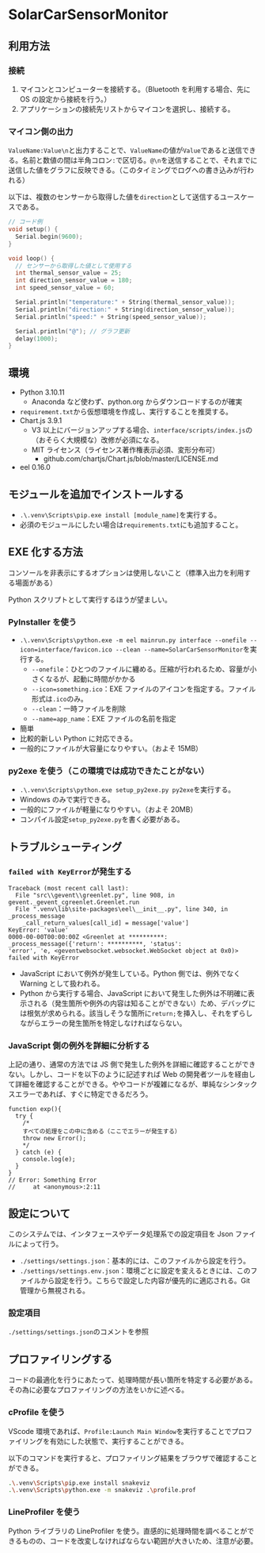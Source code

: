# SolarCarSensorMonitor

## 利用方法

### 接続

1. マイコンとコンピューターを接続する。（Bluetooth を利用する場合、先に OS の設定から接続を行う。）
2. アプリケーションの接続先リストからマイコンを選択し、接続する。

### マイコン側の出力

`ValueName:Value\n`と出力することで、`ValueName`の値が`Value`であると送信できる。名前と数値の間は半角コロン`:`で区切る。`@\n`を送信することで、それまでに送信した値をグラフに反映できる。（このタイミングでログへの書き込みが行われる）

以下は、複数のセンサーから取得した値を`direction`として送信するユースケースである。

```cpp
// コード例
void setup() {
  Serial.begin(9600);
}

void loop() {
  // センサーから取得した値として使用する
  int thermal_sensor_value = 25;
  int direction_sensor_value = 180;
  int speed_sensor_value = 60;

  Serial.println("temperature:" + String(thermal_sensor_value));
  Serial.println("direction:" + String(direction_sensor_value));
  Serial.println("speed:" + String(speed_sensor_value));

  Serial.println("@"); // グラフ更新
  delay(1000);
}
```

## 環境

- Python 3.10.11
  - Anaconda など使わず、python.org からダウンロードするのが確実
- `requirement.txt`から仮想環境を作成し、実行することを推奨する。
- Chart.js 3.9.1
  - V3 以上にバージョンアップする場合、`interface/scripts/index.js`の（おそらく大規模な）改修が必須になる。
  - MIT ライセンス（ライセンス著作権表示必須、変形分布可）
    - github.com/chartjs/Chart.js/blob/master/LICENSE.md
- eel 0.16.0

## モジュールを追加でインストールする

- `.\.venv\Scripts\pip.exe install [module_name]`を実行する。
- 必須のモジュールにしたい場合は`requirements.txt`にも追加すること。

## EXE 化する方法

コンソールを非表示にするオプションは使用しないこと（標準入出力を利用する場面がある）

Python スクリプトとして実行するほうが望ましい。

### PyInstaller を使う

- `.\.venv\Scripts\python.exe -m eel mainrun.py interface --onefile --icon=interface/favicon.ico --clean --name=SolarCarSensorMonitor`を実行する。
  - `--onefile`：ひとつのファイルに纏める。圧縮が行われるため、容量が小さくなるが、起動に時間がかかる
  - `--icon=something.ico`：EXE ファイルのアイコンを指定する。ファイル形式は`.ico`のみ。
  - `--clean`：一時ファイルを削除
  - `--name=app_name`：EXE ファイルの名前を指定
- 簡単
- 比較的新しい Python に対応できる。
- 一般的にファイルが大容量になりやすい。（およそ 15MB）

### py2exe を使う（この環境では成功できたことがない）

- `.\.venv\Scripts\python.exe setup_py2exe.py py2exe`を実行する。
- Windows のみで実行できる。
- 一般的にファイルが軽量になりやすい。（およそ 20MB）
- コンパイル設定`setup_py2exe.py`を書く必要がある。

## トラブルシューティング

### `failed with KeyError`が発生する

```error:console
Traceback (most recent call last):
  File "src\\gevent\\greenlet.py", line 908, in gevent._gevent_cgreenlet.Greenlet.run
  File ".venv\lib\site-packages\eel\__init__.py", line 340, in _process_message
    _call_return_values[call_id] = message['value']
KeyError: 'value'
0000-00-00T00:00:00Z <Greenlet at **********: _process_message({'return': **********, 'status':
'error', 'e, <geventwebsocket.websocket.WebSocket object at 0x0)> failed with KeyError
```

- JavaScript において例外が発生している。Python 側では、例外でなく Warning として扱われる。
- Python から実行する場合、JavaScript において発生した例外は不明確に表示される（発生箇所や例外の内容は知ることができない）ため、デバッグには根気が求められる。該当しそうな箇所に`return;`を挿入し、それをずらしながらエラーの発生箇所を特定しなければならない。

### JavaScript 側の例外を詳細に分析する

上記の通り、通常の方法では JS 側で発生した例外を詳細に確認することができない。しかし、コードを以下のように記述すれば Web の開発者ツールを経由して詳細を確認することができる。ややコードが複雑になるが、単純なシンタックスエラーであれば、すぐに特定できるだろう。

```js:example
function exp(){
  try {
    /*
    すべての処理をこの中に含める（ここでエラーが発生する）
    throw new Error();
    */
  } catch (e) {
    console.log(e);
  }
}
// Error: Something Error
//     at <anonymous>:2:11
```

## 設定について

このシステムでは、インタフェースやデータ処理系での設定項目を Json ファイルによって行う。

- `./settings/settings.json`：基本的には、このファイルから設定を行う。
- `./settings/settings.env.json`：環境ごとに設定を変えるときには、このファイルから設定を行う。こちらで設定した内容が優先的に適応される。Git 管理から無視される。

### 設定項目

`./settings/settings.json`のコメントを参照

## プロファイリングする

コードの最適化を行うにあたって、処理時間が長い箇所を特定する必要がある。その為に必要なプロファイリングの方法をいかに述べる。

### cProfile を使う

VScode 環境であれば、`Profile:Launch Main Window`を実行することでプロファイリングを有効にした状態で、実行することができる。

以下のコマンドを実行すると、プロファイリング結果をブラウザで確認することができる。

```sh
.\.venv\Scripts\pip.exe install snakeviz
.\.venv\Scripts\python.exe -m snakeviz .\profile.prof
```

### LineProfiler を使う

Python ライブラリの LineProfiler を使う。直感的に処理時間を調べることができるものの、コードを改変しなければならない範囲が大きいため、注意が必要。
